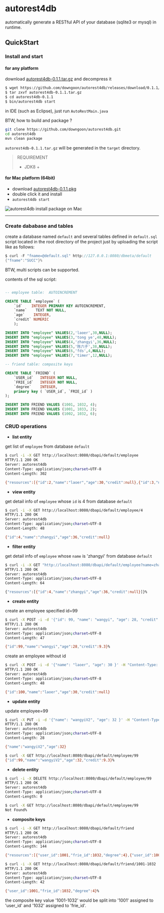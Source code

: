 # autorest4db

automatically generate a RESTful API of your database (sqlite3 or mysql) in runtime.

## QuickStart

###  Install and start

#### for any platform

download [autorest4db-0.1.1.tar.gz](https://github.com/downgoon/autorest4db/releases/download/0.1.1/autorest4db-0.1.1.tar.gz) and decompress it

``` bash
$ wget https://github.com/downgoon/autorest4db/releases/download/0.1.1/autorest4db-0.1.1.tar.gz
$ tar zxvf autorest4db-0.1.1.tar.gz
$ cd autorest4db-0.1.1
$ bin/autorest4db start
```

in IDE (such as Eclipse), just run ``AutoRestMain.java``

BTW, how to build and package ?

``` bash
git clone https://github.com/downgoon/autorest4db.git
cd autorest4db
mvn clean package
```

``autorest4db-0.1.1.tar.gz`` will be generated in the ``target`` directory.


>REQUIREMENT
> - JDK8 +

#### for Mac platform (64bit)

- download [autorest4db-0.1.1.pkg](https://github.com/downgoon/autorest4db/releases/download/0.1.1/autorest4db-0.1.1.pkg)
- double click it and install
- ``autorest4db start``

![autorest4db install package on Mac](https://cloud.githubusercontent.com/assets/23731186/25697137/58f7bfbc-30ec-11e7-8afd-4db334227efa.png)

---

### Create dababase and tables

create a database named ``default`` and several tables defined in ``default.sql`` script located in the root directory of the project just by uploading the script like as follows:

``` java
$ curl -F "fname=@default.sql" http://127.0.0.1:8080/dbmeta/default
{"fname":"SUCC"}%
```
BTW, multi scripts can be supported.

contents of the sql script:

``` sql

-- employee table:  AUTOINCREMENT

CREATE TABLE `employee` (
    `id`    INTEGER PRIMARY KEY AUTOINCREMENT,
    `name`    TEXT NOT NULL,
    `age`    INTEGER,
    `credit` NUMERIC
    );

INSERT INTO "employee" VALUES(2,'laoer',30,NULL);
INSERT INTO "employee" VALUES(3,'tong ye',48,NULL);
INSERT INTO "employee" VALUES(4,'zhangyi',36,NULL);
INSERT INTO "employee" VALUES(5,'陈六子',38,NULL);
INSERT INTO "employee" VALUES(6,'fds',4,NULL);
INSERT INTO "employee" VALUES(7,'timer',12,NULL);

-- friend table: composite keys

CREATE TABLE `FRIEND` (
    `USER_id`   INTEGER NOT NULL,
    `FRIE_id`   INTEGER NOT NULL,
    `degree`    INTEGER,
    primary key ( `USER_id`, `FRIE_id` )
);

INSERT INTO FRIEND VALUES (1001, 1032, 4);
INSERT INTO FRIEND VALUES (1001, 1033, 2);
INSERT INTO FRIEND VALUES (1002, 1032, 6);

```

### CRUD operations

- **list entity**

get list of ``employee`` from database ``default``

``` bash
$ curl -i -X GET http://localhost:8080/dbapi/default/employee
HTTP/1.1 200 OK
Server: autorest4db
Content-Type: application/json;charset=UTF-8
Content-Length: 302

{"resources":[{"id":2,"name":"laoer","age":30,"credit":null},{"id":3,"name":"tong ye","age":48,"credit":null},{"id":4,"name":"zhangyi","age":36,"credit":null},{"id":5,"name":"陈六子","age":38,"credit":null},{"id":6,"name":"fds","age":4,"credit":null},{"id":7,"name":"timer","age":12,"credit":null}]}%
```

- **view entity**

get detail info of ``employee`` whose ``id`` is 4 from database ``default``

``` bash
$ curl -i -X GET http://localhost:8080/dbapi/default/employee/4
HTTP/1.1 200 OK
Server: autorest4db
Content-Type: application/json;charset=UTF-8
Content-Length: 48

{"id":4,"name":"zhangyi","age":36,"credit":null}
```

- **filter entity**

get detail info of ``employee`` whose ``name`` is 'zhangyi' from database ``default``

``` bash
$ curl -i -X GET "http://localhost:8080/dbapi/default/employee?name=zhangyi"
HTTP/1.1 200 OK
Server: autorest4db
Content-Type: application/json;charset=UTF-8
Content-Length: 64

{"resources":[{"id":4,"name":"zhangyi","age":36,"credit":null}]}%
```

- **create entity**

create an employee specified id=99

``` bash
$ curl -X POST -i -d '{"id": 99, "name": "wangyi", "age": 28, "credit": 9.3 }' -H "Content-Type: application/json" http://localhost:8080/dbapi/default/employee
HTTP/1.1 200 OK
Server: autorest4db
Content-Type: application/json;charset=UTF-8
Content-Length: 47

{"id":99,"name":"wangyi","age":28,"credit":9.3}%
```

create an employee without id

``` bash
$ curl -X POST -i -d '{"name": "laoer", "age": 30 }' -H "Content-Type: application/json" http://localhost:8080/dbapi/default/employee
HTTP/1.1 200 OK
Server: autorest4db
Content-Type: application/json;charset=UTF-8
Content-Length: 48

{"id":100,"name":"laoer","age":30,"credit":null}
```

- **update entity**

update employee=99

``` bash
$ curl -X PUT -i -d '{"name": "wangyiV2", "age": 32 }' -H "Content-Type: application/json" http://localhost:8080/dbapi/default/employee/99
HTTP/1.1 200 OK
Server: autorest4db
Content-Type: application/json;charset=UTF-8
Content-Length: 28

{"name":"wangyiV2","age":32}

$ curl -X GET http://localhost:8080/dbapi/default/employee/99
{"id":99,"name":"wangyiV2","age":32,"credit":9.3}%

```

- **delete entity**

``` bash
$ curl -i -X DELETE http://localhost:8080/dbapi/default/employee/99
HTTP/1.1 200 OK
Server: autorest4db
Content-Type: application/json;charset=UTF-8
Content-Length: 0

$ curl -X GET http://localhost:8080/dbapi/default/employee/99
Not Found%
```

- **composite keys**

``` bash
$ curl -i -X GET http://localhost:8080/dbapi/default/friend
HTTP/1.1 200 OK
Server: autorest4db
Content-Type: application/json;charset=UTF-8
Content-Length: 144

{"resources":[{"user_id":1001,"frie_id":1032,"degree":4},{"user_id":1001,"frie_id":1033,"degree":2},{"user_id":1002,"frie_id":1032,"degree":6}]}%

$ curl -i -X GET http://localhost:8080/dbapi/default/friend/1001-1032
HTTP/1.1 200 OK
Server: autorest4db
Content-Type: application/json;charset=UTF-8
Content-Length: 42

{"user_id":1001,"frie_id":1032,"degree":4}%
```

the composite key value '1001-1032' would be split into '1001' assigned to 'user_id' and '1032' assigned to 'frie_id'.
